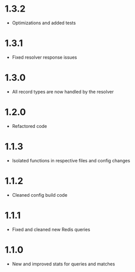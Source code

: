 # 1.3.2

+ Optimizations and added tests

# 1.3.1

+ Fixed resolver response issues

# 1.3.0

+ All record types are now handled by the resolver

# 1.2.0

+ Refactored code

# 1.1.3

+ Isolated functions in respective files and config changes

# 1.1.2

+ Cleaned config build code

# 1.1.1

+ Fixed and cleaned new Redis queries

# 1.1.0

+ New and improved stats for queries and matches